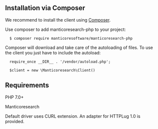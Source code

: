 
## Installation via Composer
We recommend to install the client using [Composer](http://getcomposer.org).

Use composer to add manticoresearch-php to your project:

```
  $ composer require manticoresoftware/manticoresearch-php
```

Composer will download and take care of the autoloading of files.
To use the client you just have to include the autoload:


```
  require_once __DIR__ . '/vendor/autoload.php';

  $client = new \Manticoresearch\Client()
```

## Requirements


PHP 7.0+

Manticoresearch

Default driver uses CURL extension. An adapter for HTTPLug 1.0 is provided. 

